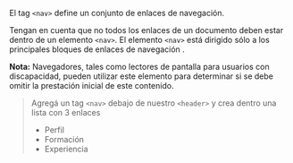 El tag `<nav>` define un conjunto de enlaces de navegación.

Tengan en cuenta que no todos los enlaces de un documento deben estar dentro de un elemento `<nav>`. El elemento `<nav>` está dirigido sólo a los principales bloques de enlaces de navegación .

<b>Nota:</b> Navegadores, tales como lectores de pantalla para usuarios con discapacidad, pueden utilizar este elemento para determinar si se debe omitir la prestación inicial de este contenido.

> Agregá un tag `<nav>` debajo de nuestro `<header>` y crea dentro una lista con 3 enlaces 
> * Perfil
> * Formación
> * Experiencia